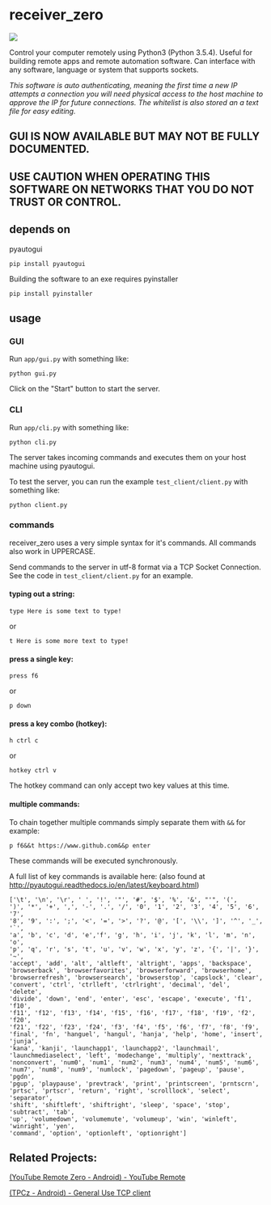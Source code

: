 # receiver_zero

<img src="https://github.com/matdombrock/receiver_zero/blob/master/screenshots/rzss1.png?raw=true">

Control your computer remotely using Python3 (Python 3.5.4). Useful for building remote apps and remote automation software. Can interface with any software, language or system that supports sockets.


*This software is auto authenticating, meaning the first time a new IP attempts a connection you will need physical access to the host machine to approve the IP for future connections. The whitelist is also stored an a text file for easy editing.*

## **GUI IS NOW AVAILABLE BUT MAY NOT BE FULLY DOCUMENTED.**

## **USE CAUTION WHEN OPERATING THIS SOFTWARE ON NETWORKS THAT YOU DO NOT TRUST OR CONTROL.**

## depends on
pyautogui
```
pip install pyautogui
```

Building the software to an exe requires pyinstaller
```
pip install pyinstaller
```
## usage
### GUI
Run ```app/gui.py``` with something like:
```
python gui.py
```
Click on the "Start" button to start the server.
### CLI
Run ```app/cli.py``` with something like:
```
python cli.py
```
The server takes incoming commands and executes them on your host machine using pyautogui. 

To test the server, you can run the example ```test_client/client.py``` with something like:
```
python client.py
```
### commands
receiver_zero uses a very simple syntax for it's commands. All commands also work in UPPERCASE.

Send commands to the server in utf-8 format via a TCP Socket Connection. See the code in ```test_client/client.py``` for an example.

#### typing out a string:
```
type Here is some text to type!
```
or
```
t Here is some more text to type!
```
#### press a single key:
```
press f6
```
or
```
p down
```
#### press a key combo (hotkey):
```
h ctrl c
```
or
```
hotkey ctrl v
```
The hotkey command can only accept two key values at this time.
#### multiple commands:
To chain together multiple commands simply separate them with ```&&``` for example:
```
p f6&&t https://www.github.com&&p enter
```
These commands will be executed synchronously. 

A full list of key commands is available here: (also found at http://pyautogui.readthedocs.io/en/latest/keyboard.html)
```
['\t', '\n', '\r', ' ', '!', '"', '#', '$', '%', '&', "'", '(',
')', '*', '+', ',', '-', '.', '/', '0', '1', '2', '3', '4', '5', '6', '7',
'8', '9', ':', ';', '<', '=', '>', '?', '@', '[', '\\', ']', '^', '_', '`',
'a', 'b', 'c', 'd', 'e','f', 'g', 'h', 'i', 'j', 'k', 'l', 'm', 'n', 'o',
'p', 'q', 'r', 's', 't', 'u', 'v', 'w', 'x', 'y', 'z', '{', '|', '}', '~',
'accept', 'add', 'alt', 'altleft', 'altright', 'apps', 'backspace',
'browserback', 'browserfavorites', 'browserforward', 'browserhome',
'browserrefresh', 'browsersearch', 'browserstop', 'capslock', 'clear',
'convert', 'ctrl', 'ctrlleft', 'ctrlright', 'decimal', 'del', 'delete',
'divide', 'down', 'end', 'enter', 'esc', 'escape', 'execute', 'f1', 'f10',
'f11', 'f12', 'f13', 'f14', 'f15', 'f16', 'f17', 'f18', 'f19', 'f2', 'f20',
'f21', 'f22', 'f23', 'f24', 'f3', 'f4', 'f5', 'f6', 'f7', 'f8', 'f9',
'final', 'fn', 'hanguel', 'hangul', 'hanja', 'help', 'home', 'insert', 'junja',
'kana', 'kanji', 'launchapp1', 'launchapp2', 'launchmail',
'launchmediaselect', 'left', 'modechange', 'multiply', 'nexttrack',
'nonconvert', 'num0', 'num1', 'num2', 'num3', 'num4', 'num5', 'num6',
'num7', 'num8', 'num9', 'numlock', 'pagedown', 'pageup', 'pause', 'pgdn',
'pgup', 'playpause', 'prevtrack', 'print', 'printscreen', 'prntscrn',
'prtsc', 'prtscr', 'return', 'right', 'scrolllock', 'select', 'separator',
'shift', 'shiftleft', 'shiftright', 'sleep', 'space', 'stop', 'subtract', 'tab',
'up', 'volumedown', 'volumemute', 'volumeup', 'win', 'winleft', 'winright', 'yen',
'command', 'option', 'optionleft', 'optionright']
```

## Related Projects:
<a href="https://github.com/matdombrock/YouTube_remote_zero-Android">(YouTube Remote Zero - Android) - YouTube Remote</a>
 
<a href="https://github.com/matdombrock/TCPz-Android">(TPCz - Android) - General Use TCP client </a>
